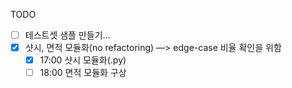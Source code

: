 TODO

- [ ] 테스트셋 샘플 만들기…
- [x] 샷시, 면적 모듈화(no refactoring) —> edge-case 비율 확인을 위함
    - [x] 17:00 샷시 모듈화(.py)
    - [ ] 18:00 면적 모듈화 구상